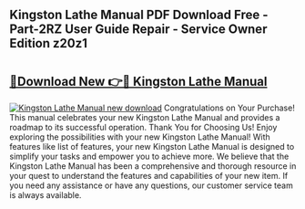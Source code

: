## Kingston Lathe Manual PDF Download Free - Part-2RZ User Guide Repair - Service Owner Edition z20z1

# <h2><a href="http://bc32207.oget.top/?id=Kingston+Lathe+Manual">🔗Download New 👉🔴 Kingston Lathe Manual</a></h2>

[![Kingston Lathe Manual new download](https://i.imgur.com/5g1atiW.png)](http://bc32207.oget.top/?id=Kingston+Lathe+Manual)
Congratulations on Your Purchase! This manual celebrates your new Kingston Lathe Manual and provides a roadmap to its successful operation. Thank You for Choosing Us! Enjoy exploring the possibilities with your new Kingston Lathe Manual! With features like list of features, your new Kingston Lathe Manual is designed to simplify your tasks and empower you to achieve more. We believe that the Kingston Lathe Manual has been a comprehensive and thorough resource in your quest to understand the features and capabilities of your new item. If you need any assistance or have any questions, our customer service team is always available.
